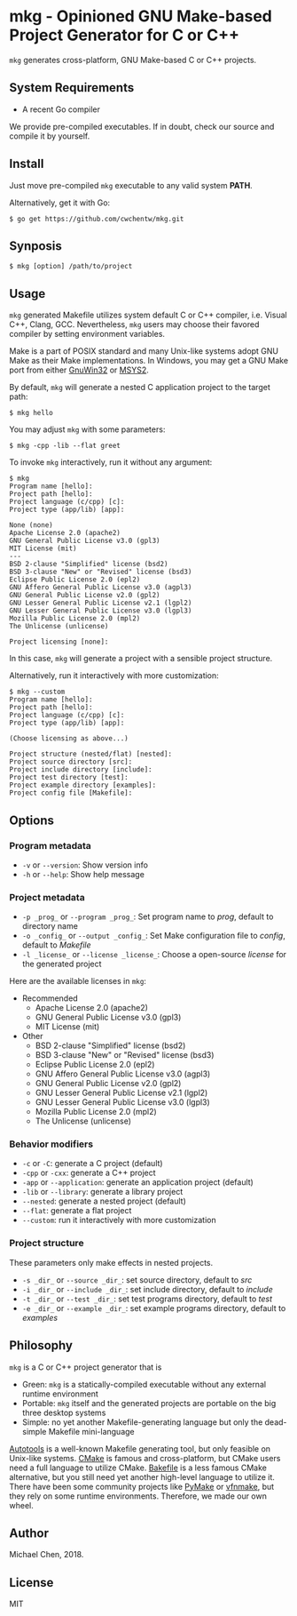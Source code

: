 # mkg - Opinioned GNU Make-based Project Generator for C or C++

`mkg` generates cross-platform, GNU Make-based C or C++ projects.

## System Requirements

* A recent Go compiler

We provide pre-compiled executables. If in doubt, check our source and compile it by yourself. 

## Install

Just move pre-compiled `mkg` executable to any valid system **PATH**.

Alternatively, get it with Go:

```
$ go get https://github.com/cwchentw/mkg.git
```

## Synposis

```
$ mkg [option] /path/to/project
```

## Usage

`mkg` generated Makefile utilizes system default C or C++ compiler, i.e. Visual C++, Clang, GCC. Nevertheless, `mkg` users may choose their favored compiler by setting environment variables.

Make is a part of POSIX standard and many Unix-like systems adopt GNU Make as their Make implementations. In Windows, you may get a GNU Make port from either [GnuWin32](http://gnuwin32.sourceforge.net/) or [MSYS2](https://www.msys2.org/).

By default, `mkg` will generate a nested C application project to the target path:

```
$ mkg hello
```

You may adjust `mkg` with some parameters:

```
$ mkg -cpp -lib --flat greet
```

To invoke `mkg` interactively, run it without any argument:

```
$ mkg
Program name [hello]:
Project path [hello]:
Project language (c/cpp) [c]:
Project type (app/lib) [app]:

None (none)
Apache License 2.0 (apache2)
GNU General Public License v3.0 (gpl3)
MIT License (mit)
---
BSD 2-clause "Simplified" license (bsd2)
BSD 3-clause "New" or "Revised" license (bsd3)
Eclipse Public License 2.0 (epl2)
GNU Affero General Public License v3.0 (agpl3)
GNU General Public License v2.0 (gpl2)
GNU Lesser General Public License v2.1 (lgpl2)
GNU Lesser General Public License v3.0 (lgpl3)
Mozilla Public License 2.0 (mpl2)
The Unlicense (unlicense)

Project licensing [none]:
```

In this case, `mkg` will generate a project with a sensible project structure.

Alternatively, run it interactively with more customization:

```
$ mkg --custom
Program name [hello]:
Project path [hello]:
Project language (c/cpp) [c]:
Project type (app/lib) [app]:

(Choose licensing as above...)

Project structure (nested/flat) [nested]:
Project source directory [src]:
Project include directory [include]:
Project test directory [test]:
Project example directory [examples]:
Project config file [Makefile]:
```

## Options

### Program metadata

* `-v` or `--version`: Show version info
* `-h` or `--help`: Show help message

### Project metadata

* `-p _prog_` or `--program _prog_`: Set program name to _prog_, default to directory name
* `-o _config_` or `--output _config_`: Set Make configuration file to _config_, default to *Makefile*
* `-l _license_` or `--license _license_`: Choose a open-source _license_ for the generated project

Here are the available licenses in `mkg`:

* Recommended
  * Apache License 2.0 (apache2)
  * GNU General Public License v3.0 (gpl3)
  * MIT License (mit)
* Other
  * BSD 2-clause "Simplified" license (bsd2)
  * BSD 3-clause "New" or "Revised" license (bsd3)
  * Eclipse Public License 2.0 (epl2)
  * GNU Affero General Public License v3.0 (agpl3)
  * GNU General Public License v2.0 (gpl2)
  * GNU Lesser General Public License v2.1 (lgpl2)
  * GNU Lesser General Public License v3.0 (lgpl3)
  * Mozilla Public License 2.0 (mpl2)
  * The Unlicense (unlicense)

### Behavior modifiers

* `-c` or `-C`: generate a C project (default)
* `-cpp` or `-cxx`: generate a C++ project
* `-app` or `--application`: generate an application project (default)
* `-lib` or `--library`: generate a library project
* `--nested`: generate a nested project (default)
* `--flat`: generate a flat project
* `--custom`: run it interactively with more customization

### Project structure

These parameters only make effects in nested projects.

* `-s _dir_` or `--source _dir_`: set source directory, default to *src*
* `-i _dir_` or `--include _dir_`: set include directory, default to *include*
* `-t _dir_` or `--test _dir_`: set test programs directory, default to *test*
* `-e _dir_` or `--example _dir_`: set example programs directory, default to *examples*

## Philosophy

`mkg` is a C or C++ project generator that is

* Green: `mkg` is a statically-compiled executable without any external runtime environment
* Portable: `mkg` itself and the generated projects are portable on the big three desktop systems
* Simple: no yet another Makefile-generating language but only the dead-simple Makefile mini-language

[Autotools](https://www.gnu.org/savannah-checkouts/gnu/autoconf/manual/autoconf-2.69/html_node/The-GNU-Build-System.html#The-GNU-Build-System) is a well-known Makefile generating tool, but only feasible on Unix-like systems. [CMake](https://cmake.org/) is famous and cross-platform, but CMake users need a full language to utilize CMake. [Bakefile](https://bakefile.org/) is a less famous CMake alternative, but you still need yet another high-level language to utilize it. There have been some community projects like [PyMake](https://github.com/Melinysh/PyMake) or [vfnmake](https://github.com/Vifon/vfnmake), but they rely on some runtime environments. Therefore, we made our own wheel.

## Author

Michael Chen, 2018.

## License

MIT
